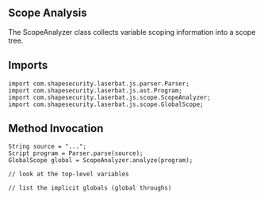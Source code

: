 Scope Analysis
--------------

The ScopeAnalyzer class collects variable scoping information into a scope tree.

## Imports

```
import com.shapesecurity.laserbat.js.parser.Parser;
import com.shapesecurity.laserbat.js.ast.Program;
import com.shapesecurity.laserbat.js.scope.ScopeAnalyzer;
import com.shapesecurity.laserbat.js.scope.GlobalScope;
```


## Method Invocation
```
String source = "...";
Script program = Parser.parse(source);
GlobalScope global = ScopeAnalyzer.analyze(program);

// look at the top-level variables

// list the implicit globals (global throughs)
```
